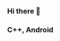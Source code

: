 ### Hi there 👋
### C++, Android

<!--
**kbk5675/kbk5675** is a ✨ _special_ ✨ repository because its `README.md` (this file) appears on your GitHub profile.

<img src="https://img.shields.io/badge/#00599C?style=flat-square&logo=C%2B%2B&logoColor=white"/></a>&nbsp 

Here are some ideas to get you started:
#00599C
- 🔭 I’m currently working on ...
- 🌱 I’m currently learning ...
- 👯 I’m looking to collaborate on ...
- 🤔 I’m looking for help with ...
- 💬 Ask me about ...
- 📫 How to reach me: ...
- 😄 Pronouns: ...
- ⚡ Fun fact: ...
-->
